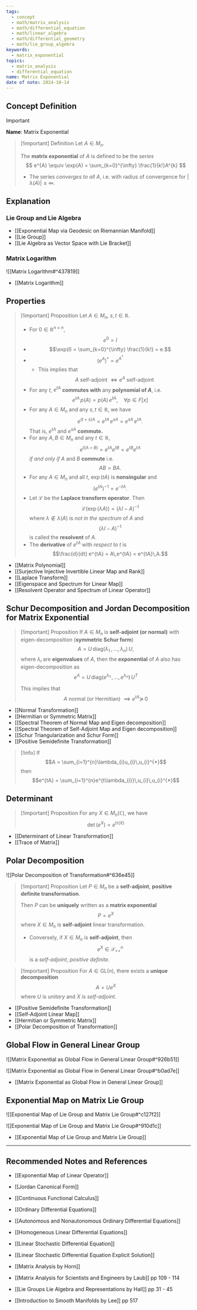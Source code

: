 ```yaml
---
tags:
  - concept
  - math/matrix_analysis
  - math/differential_equation
  - math/linear_algebra
  - math/differential_geometry
  - math/lie_group_algebra
keywords:
  - matrix_exponential
topics:
  - matrix_analysis
  - differential_equation
name: Matrix Exponential
date of note: 2024-10-14
---
```


## Concept Definition

>[!important]
>**Name**: Matrix Exponential

>[!important] Definition
>Let $A\in M_{n}$.
>
>The **matrix exponential** of $A$ is defined to be the *series* 
>$$
>e^{A} \equiv \exp(A) = \sum_{k=0}^{\infty} \frac{1}{k!}A^{k}
>$$
>- The series *converges to all* $A$, i.e. with radius of convergence for $|\lambda(A)| \leq \infty.$


## Explanation

### Lie Group and Lie Algebra



- [[Exponential Map via Geodesic on Riemannian Manifold]]
- [[Lie Group]]
- [[Lie Algebra as Vector Space with Lie Bracket]]

### Matrix Logarithm

![[Matrix Logarithm#^437819]]

- [[Matrix Logarithm]]


## Properties

>[!important] Proposition
>Let $A\in M_{n}$, $s, t\in \mathbb{R}$.
>
>- For $0\in \mathbb{R}^{n\times n}$, $$e^{0} = I$$
>- $$\exp(I) = \sum_{k=0}^{\infty} \frac{1}{k!} = e.$$
>- $$(e^{A})^{*} = e^{A^{*}}$$
>	- This implies that $$A \text{ self-adjoint } \iff e^{A} \text{ self-adjoint}$$
>- For any $t$, $e^{tA}$ **commutes with** any **polynomial of $A$**, i.e. $$e^{tA}\,p(A) = p(A)\,e^{tA}, \quad \forall p\in F[x]$$
>- For any $A\in M_{n}$ and any $s,t \in \mathbb{R}$, we have $$e^{(t+s)A} = e^{tA}\,e^{sA} = e^{sA}\,e^{tA}.$$ That is, $e^{tA}$ and $e^{sA}$ **commute.**
>- For any $A, B\in M_{n}$ and any $t\in \mathbb{R}$, $$e^{t(A+B)} = e^{tA}e^{tB} = e^{tB}e^{tA}$$ *if and only if* $A$ and $B$ **commute** i.e. $$AB = BA.$$
>- For any $A\in M_{n}$ and all $t$, $\exp(tA)$ is **nonsingular** and $$(e^{tA})^{-1} = e^{-tA}.$$
>- Let $\mathcal{L}$ be the **Laplace transform operator**. Then $$\mathcal{L}\left( \exp(\lambda A) \right) = (\lambda I- A)^{-1}$$ where $\lambda\not\in \lambda(A)$ is *not in the spectrum* of $A$ and $$(\lambda I- A)^{-1}$$ is called the **resolvent** of $A$.
>- The **derivative** of $e^{tA}$ with *respect to* $t$ is $$\frac{d}{dt} e^{tA} = A\,e^{tA} = e^{tA}\,A.$$

- [[Matrix Polynomial]]
- [[Surjective Injective Invertible Linear Map and Rank]]
- [[Laplace Transform]]
- [[Eigenspace and Spectrum for Linear Map]]
- [[Resolvent Operator and Spectrum of Linear Operator]]

## Schur Decomposition and Jordan Decomposition for Matrix Exponential

>[!important] Proposition
>If $A \in M_{n}$ is **self-adjoint (or normal)** with eigen-decomposition (**symmetric Schur form**) $$A = U\,\text{diag}(\lambda_{1}\,{,}\ldots{,}\,\lambda_{n})\,U,$$ where $\lambda_{i}$ are **eigenvalues** of $A$,  then the **exponential** of $A$ also has eigen-decomposition as  $$e^{A} = U\,\text{diag}(e^{\lambda_{1}} \,{,}\ldots{,}\, e^{\lambda_{n}})\,U^{T}$$ 
>
>This implies that $$A \text{ normal (or Hermitian) } \implies e^{tA} \succeq\,0$$

- [[Normal Transformation]]
- [[Hermitian or Symmetric Matrix]]
- [[Spectral Theorem of Normal Map and Eigen decomposition]]
- [[Spectral Theorem of Self-Adjoint Map and Eigen decomposition]]
- [[Schur Triangularization and Schur Form]]
- [[Positive Semidefinite Transformation]]

>[!info]
>If $$A = \sum_{i=1}^{n}\lambda_{i}u_{i}\,u_{i}^{*}$$ then $$e^{tA} = \sum_{i=1}^{n}e^{t\lambda_{i}}\,u_{i}\,u_{i}^{*}$$

## Determinant

>[!important] Proposition
>For any $X\in M_{n}(\mathbb{C})$, we have 
>$$
>\det \left(e^{X}\right) = e^{\text{tr}(X)}
>$$

- [[Determinant of Linear Transformation]]
- [[Trace of Matrix]]


## Polar Decomposition

![[Polar Decomposition of Transformation#^636e45]]

>[!important] Proposition
>Let $P\in M_{n}$ be a **self-adjoint**, **positive definite transformation**. 
>
>Then $P$ can be **uniquely** written as a **matrix exponential** $$P = e^{X}$$ where $X \in M_{n}$ is **self-adjoint** linear transformation. 
>
>- Conversely, if $X\in M_{n}$ is **self-adjoint**, then $$e^{X} \in \mathcal{S}_{++}^{n}$$ is a *self-adjoint*, *positive definite*. 

>[!important] Proposition
>For $A\in \text{GL}(n)$, there exists a **unique decomposition** $$A  = Ue^{X}$$ where $U$ is *unitary* and $X$ is *self-adjoint*.

- [[Positive Semidefinite Transformation]]
- [[Self-Adjoint Linear Map]]
- [[Hermitian or Symmetric Matrix]]
- [[Polar Decomposition of Transformation]]


## Global Flow in General Linear Group

![[Matrix Exponential as Global Flow in General Linear Group#^926b51]]

![[Matrix Exponential as Global Flow in General Linear Group#^b0ad7e]]

- [[Matrix Exponential as Global Flow in General Linear Group]]

## Exponential Map on Matrix Lie Group

![[Exponential Map of Lie Group and Matrix Lie Group#^c127f2]]

![[Exponential Map of Lie Group and Matrix Lie Group#^910d1c]]

- [[Exponential Map of Lie Group and Matrix Lie Group]]




-----------
##  Recommended Notes and References


- [[Exponential Map of Linear Operator]]
- [[Jordan Canonical Form]]
- [[Continuous Functional Calculus]]



- [[Ordinary Differential Equations]]
- [[Autonomous and Nonautonomous Ordinary Differential Equations]]
- [[Homogeneous Linear Differential Equations]]
- [[Linear Stochastic Differential Equation]]
- [[Linear Stochastic Differential Equation Explicit Solution]]


- [[Matrix Analysis by Horn]]
- [[Matrix Analysis for Scientists and Engineers by Laub]] pp 109 - 114
- [[Lie Groups Lie Algebra and Representations by Hall]] pp 31 - 45
- [[Introduction to Smooth Manifolds by Lee]] pp 517